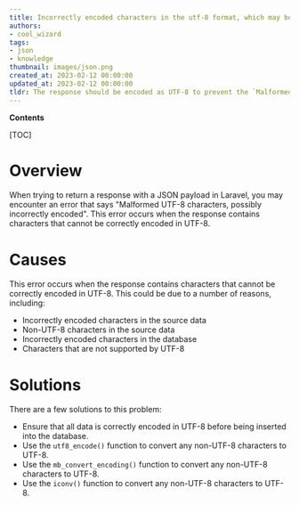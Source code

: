 ```yaml
---
title: Incorrectly encoded characters in the utf-8 format, which may be malformed
authors:
- cool_wizard
tags:
- json
- knowledge
thumbnail: images/json.png
created_at: 2023-02-12 00:00:00
updated_at: 2023-02-12 00:00:00
tldr: The response should be encoded as UTF-8 to prevent the `Malformed UTF-8 characters, possibly incorrectly encoded` error in Laravel when returning JSON.
---
```


**Contents**

[TOC]

# Overview 
When trying to return a response with a JSON payload in Laravel, you may encounter an error that says "Malformed UTF-8 characters, possibly incorrectly encoded". This error occurs when the response contains characters that cannot be correctly encoded in UTF-8.

# Causes
This error occurs when the response contains characters that cannot be correctly encoded in UTF-8. This could be due to a number of reasons, including:
- Incorrectly encoded characters in the source data
- Non-UTF-8 characters in the source data
- Incorrectly encoded characters in the database
- Characters that are not supported by UTF-8

# Solutions
There are a few solutions to this problem:
- Ensure that all data is correctly encoded in UTF-8 before being inserted into the database.
- Use the `utf8_encode()` function to convert any non-UTF-8 characters to UTF-8.
- Use the `mb_convert_encoding()` function to convert any non-UTF-8 characters to UTF-8.
- Use the `iconv()` function to convert any non-UTF-8 characters to UTF-8.
